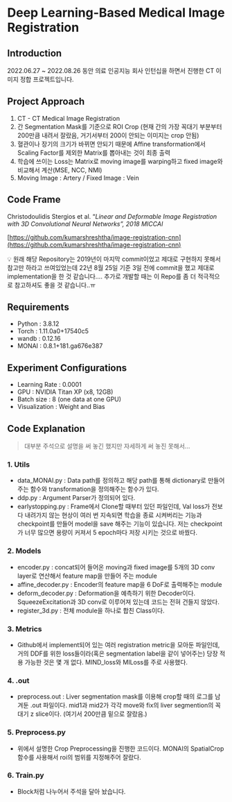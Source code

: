 # Deep Learning-Based Medical Image Registration

## Introduction

2022.06.27 ~ 2022.08.26 동안 의료 인공지능 회사 인턴십을 하면서 진행한 CT 이미지 정합 프로젝트입니다. 

## Project Approach

1. CT - CT Medical Image Registration
2. 간 Segmentation Mask를 기준으로 ROI Crop (현재 간의 가장 꼭대기 부분부터 200만큼 내려서 잘랐음, 거기서부터 200이 안되는 이미지는 crop 안됨)
3. 혈관이나 장기의 크기가 바뀌면 안되기 때문에 Affine transformation에서 Scaling Factor를 제외한 Matrix를 뽑아내는 것이 최종 출력
4. 학습에 쓰이는 Loss는 Matrix로 moving image를 warping하고 fixed image와 비교해서 계산(MSE, NCC, NMI)
5. Moving Image : Artery / Fixed Image : Vein

## Code Frame

Christodoulidis Stergios et al. “*Linear and Deformable Image Registration with 3D Convolutional Neural Networks”, 2018 MICCAI*

[https://github.com/kumarshreshtha/image-registration-cnn](https://github.com/kumarshreshtha/image-registration-cnn)

<aside>
💡 원래 해당 Repository는 2019년이 마지막 commit이었고 제대로 구현하지 못해서 참고만 하라고 쓰여있었는데 22년 8월 25일 기준 3일 전에 commit을 했고 제대로 implementation을 한 것 같습니다…. 추가로 개발할 때는 이 Repo를 좀 더 적극적으로 참고하셔도 좋을 것 같습니다..ㅠ

</aside>


## Requirements

- Python : 3.8.12
- Torch : 1.11.0a0+17540c5
- wandb : 0.12.16
- MONAI : 0.8.1+181.ga676e387

## Experiment Configurations

- Learning Rate : 0.0001
- GPU : NVIDIA Titan XP (x8, 12GB)
- Batch size : 8 (one data at one GPU)
- Visualization : Weight and Bias


## Code Explanation

> 대부분 주석으로 설명을 써 놓긴 했지만 자세하게 써 놓진 못해서...
> 

### 1. Utils

- data_MONAI.py : Data path를 정의하고 해당 path를 통해 dictionary로 만들어주는 함수와 transformation을 정의해주는 함수가 있다.
- ddp.py : Argument Parser가 정의되어 있다.
- earlystopping.py : Frame에서 Clone할 때부터 있던 파일인데, Val loss가 전보다 내려가지 않는 현상이 여러 번 지속되면 학습을 종료 시켜버리는 기능과 checkpoint를 만들어 model을 save 해주는 기능이 있습니다. 저는 checkpoint가 너무 많으면 용량이 커져서 5 epoch마다 저장 시키는 것으로 바꿨다.

### 2. Models

- encoder.py : concat되어 들어온 moving과 fixed image를 5개의 3D conv layer로 연산해서 feature map을 만들어 주는 module
- affine_decoder.py : Encoder의 feature map을 6 DoF로 출력해주는 module
- deform_decoder.py : Deformation을 예측하기 위한 Decoder이다. SqueezeExcitation과 3D conv로 이루어져 있는데 코드는 전혀 건들지 않았다.
- register_3d.py : 전체 module을 하나로 합친 Class이다.

### 3. Metrics

- Github에서 implement되어 있는 여러 registration metric을 모아둔 파일인데, 거의 DDF를 위한 loss들이라(혹은 segmentation label을 같이 넣어주는) 당장 적용 가능한 것은 몇 개 없다. MIND_loss와 MILoss를 주로 사용했다.

### 4. .out

- preprocess.out : Liver segmentation mask를 이용해 crop할 때의 로그를 남겨둔 .out 파일이다.  mid1과 mid2가 각각 move와 fix의 liver segmention의 꼭대기 z slice이다. (여기서 200만큼 밑으로 잘랐음.)

### 5. Preprocess.py

- 위에서 설명한 Crop Preprocessing을 진행한 코드이다. MONAI의 SpatialCrop 함수를 사용해서 roi의 범위를 지정해주어 잘랐다.

### 6. Train.py

- Block처럼 나누어서 주석을 달아 놨습니다.
